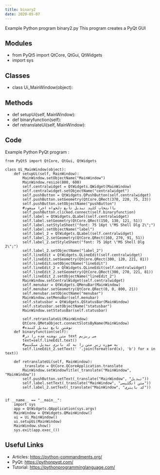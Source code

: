 ```yaml
---
title: binary2
date: 2020-05-07
---
```

Example Python program binary2.py
This program creates a PyQt GUI

## Modules

* from PyQt5 import QtCore, QtGui, QtWidgets
* import sys

## Classes

* class Ui_MainWindow(object):

## Methods

* def setupUi(self, MainWindow):
* def binaryfunction(self):
* def retranslateUi(self, MainWindow):

## Code

Example Python PyQt program :

    from PyQt5 import QtCore, QtGui, QtWidgets
    
    class Ui_MainWindow(object):
        def setupUi(self, MainWindow):
            MainWindow.setObjectName("MainWindow")
            MainWindow.resize(800, 600)
            self.centralwidget = QtWidgets.QWidget(MainWindow)
            self.centralwidget.setObjectName("centralwidget")
            self.pushButton = QtWidgets.QPushButton(self.centralwidget)
            self.pushButton.setGeometry(QtCore.QRect(370, 220, 75, 23))
            self.pushButton.setObjectName("pushButton")
            #باانتخاب کلید تبدیل تابع دلخواه اجرا میشود
            self.pushButton.clicked.connect(self.binaryfunction)
            self.label = QtWidgets.QLabel(self.centralwidget)
            self.label.setGeometry(QtCore.QRect(150, 130, 121, 51))
            self.label.setStyleSheet("font: 75 16pt \"MS Shell Dlg 2\";")
            self.label.setObjectName("label")
            self.label_2 = QtWidgets.QLabel(self.centralwidget)
            self.label_2.setGeometry(QtCore.QRect(160, 270, 91, 51))
            self.label_2.setStyleSheet("font: 75 16pt \"MS Shell Dlg 2\";")
            self.label_2.setObjectName("label_2")
            self.lineEdit = QtWidgets.QLineEdit(self.centralwidget)
            self.lineEdit.setGeometry(QtCore.QRect(300, 120, 221, 81))
            self.lineEdit.setObjectName("lineEdit")
            self.lineEdit_2 = QtWidgets.QLineEdit(self.centralwidget)
            self.lineEdit_2.setGeometry(QtCore.QRect(300, 270, 221, 81))
            self.lineEdit_2.setObjectName("lineEdit_2")
            MainWindow.setCentralWidget(self.centralwidget)
            self.menubar = QtWidgets.QMenuBar(MainWindow)
            self.menubar.setGeometry(QtCore.QRect(0, 0, 800, 21))
            self.menubar.setObjectName("menubar")
            MainWindow.setMenuBar(self.menubar)
            self.statusbar = QtWidgets.QStatusBar(MainWindow)
            self.statusbar.setObjectName("statusbar")
            MainWindow.setStatusBar(self.statusbar)
    
            self.retranslateUi(MainWindow)
            QtCore.QMetaObject.connectSlotsByName(MainWindow)
            #نوشتن تابع تبدیل کننده
        def binaryfunction(self):
            #متن نوشته شده را در text می ریزیم
            text=self.lineEdit.text()
            #به صورت زیر متن را به کد بانری تبدیل میکنیم
            self.lineEdit_2.setText(' '.join(format(ord(x), 'b') for x in text)) 
            
        def retranslateUi(self, MainWindow):
            _translate = QtCore.QCoreApplication.translate
            MainWindow.setWindowTitle(_translate("MainWindow", "MainWindow"))
            self.pushButton.setText(_translate("MainWindow", "تبدیل"))
            self.label.setText(_translate("MainWindow", "متن انگلیسی"))
            self.label_2.setText(_translate("MainWindow", "کد باینری"))
    
    
    if __name__ == "__main__":
        import sys
        app = QtWidgets.QApplication(sys.argv)
        MainWindow = QtWidgets.QMainWindow()
        ui = Ui_MainWindow()
        ui.setupUi(MainWindow)
        MainWindow.show()
        sys.exit(app.exec_())

## Useful Links

- Articles: https://python-commandments.org/
- PyQt: https://pythonpyqt.com/
- Tutorial: https://pythonprogramminglanguage.com/
